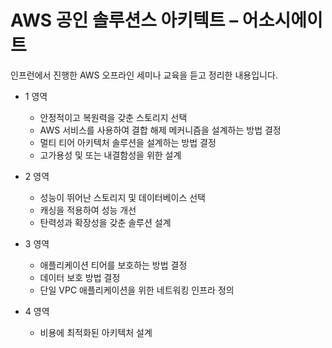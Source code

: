 # AWS 공인 솔루션스 아키텍트 – 어소시에이트

인프런에서 진행한 AWS 오프라인 세미나 교육을 듣고 정리한 내용입니다.

- 1 영역
  - 안정적이고 복원력을 갖춘 스토리지 선택
  - AWS 서비스를 사용하여 결합 해제 메커니즘을 설계하는 방법 결정
  - 멀티 티어 아키텍처 솔루션을 설계하는 방법 결정
  - 고가용성 및 또는 내결함성을 위한 설계
  
- 2 영역
  - 성능이 뛰어난 스토리지 및 데이터베이스 선택
  - 캐싱을 적용하여 성능 개선
  - 탄력성과 확장성을 갖춘 솔루션 설계
  
- 3 영역
  - 애플리케이션 티어를 보호하는 방법 결정
  - 데이터 보호 방법 결정
  - 단일 VPC 애플리케이션을 위한 네트워킹 인프라 정의

- 4 영역
  - 비용에 최적화된 아키텍처 설계
